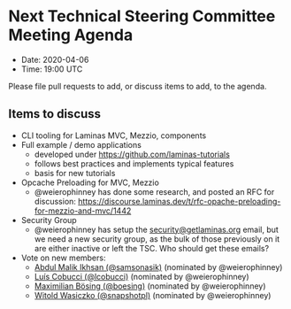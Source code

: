 # Next Technical Steering Committee Meeting Agenda

- Date: 2020-04-06
- Time: 19:00 UTC

Please file pull requests to add, or discuss items to add, to the agenda.


## Items to discuss

- CLI tooling for Laminas MVC, Mezzio, components
- Full example / demo applications
  - developed under https://github.com/laminas-tutorials
  - follows best practices and implements typical features
  - basis for new tutorials
- Opcache Preloading for MVC, Mezzio
  - @weierophinney has done some research, and posted an RFC for discussion:
    https://discourse.laminas.dev/t/rfc-opache-preloading-for-mezzio-and-mvc/1442
- Security Group
  - @weierophinney has setup the security@getlaminas.org email, but we need a
    new security group, as the bulk of those previously on it are either inactive
    or left the TSC. Who should get these emails?
- Vote on new members:
  - [Abdul Malik Ikhsan (@samsonasik)](https://github.com/samsonasik) (nominated by @weierophinney)
  - [Luís Cobucci (@lcobucci)](https://github.com/lcobucci) (nominated by @weierophinney)
  - [Maximilian Bösing (@boesing)](https://github.com/boesing) (nominated by @weierophinney)
  - [Witold Wasiczko (@snapshotpl)](https://github.com/snapshotpl) (nominated by @weierophinney)
